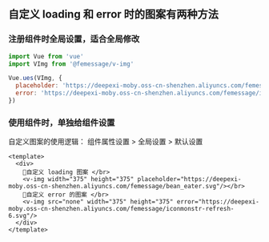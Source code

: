 ## 自定义 loading 和 error 时的图案有两种方法

### 注册组件时全局设置，适合全局修改
```javascript
import Vue from 'vue'
import VImg from '@femessage/v-img'

Vue.ues(VImg, {
  placeholder: 'https://deepexi-moby.oss-cn-shenzhen.aliyuncs.com/femessage/bean_eater.svg',
  error: 'https://deepexi-moby.oss-cn-shenzhen.aliyuncs.com/femessage/iconmonstr-refresh-6.svg'
})
```

### 使用组件时，单独给组件设置
自定义图案的使用逻辑： 组件属性设置 > 全局设置 > 默认设置

```vue
<template>
  <div>
    自定义 loading 图案 </br>
    <v-img width="375" height="375" placeholder="https://deepexi-moby.oss-cn-shenzhen.aliyuncs.com/femessage/bean_eater.svg"/></br>
    自定义 error 的图案 </br>
    <v-img src="none" width="375" height="375" error="https://deepexi-moby.oss-cn-shenzhen.aliyuncs.com/femessage/iconmonstr-refresh-6.svg"/>
  </div>
</template>
```
